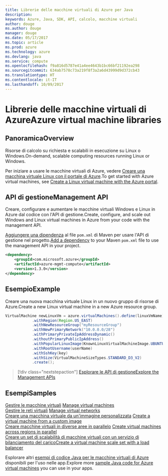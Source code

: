 ```yaml
---
title: Librerie delle macchine virtuali di Azure per Java
description: 
keywords: Azure, Java, SDK, API, calcolo, macchine virtuali
author: douge
ms.author: douge
manager: douge
ms.date: 05/17/2017
ms.topic: article
ms.prod: azure
ms.technology: azure
ms.devlang: java
ms.service: compute
ms.openlocfilehash: f9a816d5787e41a4ee4643b1bc66bf21192ea298
ms.sourcegitcommit: 634ab7578c73a219f8f3a2a6d43999d9d372cb43
ms.translationtype: HT
ms.contentlocale: it-IT
ms.lasthandoff: 10/09/2017
---
```

# <a name="azure-virtual-machine-libraries"></a><span data-ttu-id="83a10-103">Librerie delle macchine virtuali di Azure</span><span class="sxs-lookup"><span data-stu-id="83a10-103">Azure virtual machine libraries</span></span>

## <a name="overview"></a><span data-ttu-id="83a10-104">Panoramica</span><span class="sxs-lookup"><span data-stu-id="83a10-104">Overview</span></span>

<span data-ttu-id="83a10-105">Risorse di calcolo su richiesta e scalabili in esecuzione su Linux o Windows.</span><span class="sxs-lookup"><span data-stu-id="83a10-105">On-demand, scalable computing resources running Linux or Windows.</span></span>

<span data-ttu-id="83a10-106">Per iniziare a usare le macchine virtuali di Azure, vedere [Creare una macchina virtuale Linux con il portale di Azure](/azure/virtual-machines/linux/quick-create-portal).</span><span class="sxs-lookup"><span data-stu-id="83a10-106">To get started with Azure virtual machines, see [Create a Linux virtual machine with the Azure portal](/azure/virtual-machines/linux/quick-create-portal).</span></span>

## <a name="management-api"></a><span data-ttu-id="83a10-107">API di gestione</span><span class="sxs-lookup"><span data-stu-id="83a10-107">Management API</span></span>

<span data-ttu-id="83a10-108">Creare, configurare e aumentare le macchine virtuali Windows e Linux in Azure dal codice con l'API di gestione.</span><span class="sxs-lookup"><span data-stu-id="83a10-108">Create, configure, and scale out Windows and Linux virtual machines in Azure from your code with the management API.</span></span>

<span data-ttu-id="83a10-109">[Aggiungere una dipendenza](https://maven.apache.org/guides/getting-started/index.html#How_do_I_use_external_dependencies) al file `pom.xml` di Maven per usare l'API di gestione nel progetto.</span><span class="sxs-lookup"><span data-stu-id="83a10-109">[Add a dependency](https://maven.apache.org/guides/getting-started/index.html#How_do_I_use_external_dependencies) to your Maven `pom.xml` file to use the management API in your project.</span></span>  

```XML
<dependency>
    <groupId>com.microsoft.azure</groupId>
    <artifactId>azure-mgmt-compute</artifactId>
    <version>1.3.0</version>
</dependency>
```   


## <a name="example"></a><span data-ttu-id="83a10-110">Esempio</span><span class="sxs-lookup"><span data-stu-id="83a10-110">Example</span></span>

<span data-ttu-id="83a10-111">Creare una nuova macchina virtuale Linux in un nuovo gruppo di risorse di Azure.</span><span class="sxs-lookup"><span data-stu-id="83a10-111">Create a new Linux virtual machine in a new Azure resource group.</span></span>

```java
VirtualMachine newLinuxVm = azure.virtualMachines().define(linuxVmName)
            .withRegion(Region.US_EAST)
            .withNewResourceGroup("myResourceGroup")
            .withNewPrimaryNetwork("10.0.0.0/28")
            .withPrimaryPrivateIpAddressDynamic()
            .withoutPrimaryPublicIpAddress()
            .withPopularLinuxImage(KnownLinuxVirtualMachineImage.UBUNTU_SERVER_16_04_LTS)
            .withRootUsername(userName)
            .withSshKey(key)
            .withSize(VirtualMachineSizeTypes.STANDARD_D3_V2)
            .create();
```

> [!div class="nextstepaction"]
> [<span data-ttu-id="83a10-112">Esplorare le API di gestione</span><span class="sxs-lookup"><span data-stu-id="83a10-112">Explore the Management APIs</span></span>](/java/api/overview/azure/virtualmachines/managementapi)


## <a name="samples"></a><span data-ttu-id="83a10-113">Esempi</span><span class="sxs-lookup"><span data-stu-id="83a10-113">Samples</span></span>

<span data-ttu-id="83a10-114">[Gestire le macchine virtuali][1] </span><span class="sxs-lookup"><span data-stu-id="83a10-114">[Manage virtual machines][1] </span></span>  
<span data-ttu-id="83a10-115">[Gestire le reti virtuali][6] </span><span class="sxs-lookup"><span data-stu-id="83a10-115">[Manage virtual networks][6] </span></span>  
<span data-ttu-id="83a10-116">[Creare una macchina virtuale da un'immagine personalizzata][2] </span><span class="sxs-lookup"><span data-stu-id="83a10-116">[Create a virtual machine from a custom image][2] </span></span>  
<span data-ttu-id="83a10-117">[Creare macchine virtuali in diverse aree in parallelo][5]  </span><span class="sxs-lookup"><span data-stu-id="83a10-117">[Create virtual machines across regions in parallel][5]  </span></span>  
<span data-ttu-id="83a10-118">[Creare un set di scalabilità di macchine virtuali con un servizio di bilanciamento del carico][7]</span><span class="sxs-lookup"><span data-stu-id="83a10-118">[Create a virtual machine scale set with a load balancer][7]</span></span>    

[1]: ../docs-ref-conceptual/java-sdk-manage-virtual-machines.md
[2]: https://azure.microsoft.com/resources/samples/managed-disk-java-create-virtual-machine-using-custom-image/
[5]: ../docs-ref-conceptual/java-sdk-virtual-machines-in-parallel.md
[6]: ../docs-ref-conceptual/java-sdk-manage-virtual-networks.md
[7]: ../docs-ref-conceptual/java-sdk-manage-vm-scalesets.md

<span data-ttu-id="83a10-119">Esplorare altri [esempi di codice Java per le macchine virtuali di Azure](https://azure.microsoft.com/resources/samples/?platform=java&term=VM) disponibili per l'uso nelle app.</span><span class="sxs-lookup"><span data-stu-id="83a10-119">Explore more [sample Java code for Azure virtual machines](https://azure.microsoft.com/resources/samples/?platform=java&term=VM) you can use in your apps.</span></span>